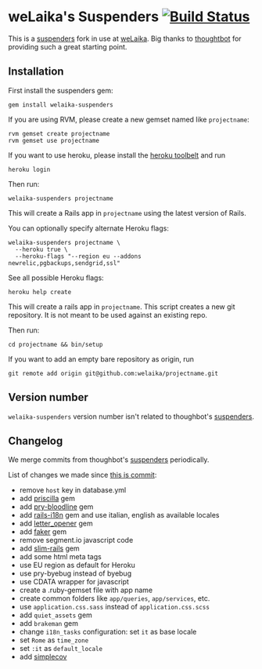 # weLaika's Suspenders [![Build Status](https://travis-ci.org/welaika/welaika-suspenders.svg?branch=master)](https://travis-ci.org/welaika/welaika-suspenders)

This is a [suspenders](https://github.com/thoughtbot/suspenders) fork in use at [weLaika](http://dev.welaika.com).
Big thanks to [thoughtbot](http://thoughtbot.com/community) for providing such a great starting point.

## Installation

First install the suspenders gem:

    gem install welaika-suspenders

If you are using RVM, please create a new gemset named like `projectname`:

    rvm gemset create projectname
    rvm gemset use projectname

If you want to use heroku, please install the [heroku toolbelt](https://toolbelt.heroku.com/) and run

    heroku login

Then run:

    welaika-suspenders projectname

This will create a Rails app in `projectname` using the latest version of Rails.

You can optionally specify alternate Heroku flags:

    welaika-suspenders projectname \
      --heroku true \
      --heroku-flags "--region eu --addons newrelic,pgbackups,sendgrid,ssl"

See all possible Heroku flags:

    heroku help create

This will create a rails app in `projectname`. This script creates a
new git repository. It is not meant to be used against an existing repo.

Then run:

    cd projectname && bin/setup

If you want to add an empty bare repository as origin, run

    git remote add origin git@github.com:welaika/projectname.git

## Version number

`welaika-suspenders` version number isn't related to thoughbot's [suspenders](https://github.com/thoughtbot/suspenders).

## Changelog

We merge commits from thoughbot's [suspenders](https://github.com/thoughtbot/suspenders) periodically.

List of changes we made since [this is commit](https://github.com/thoughtbot/suspenders/tree/d24d6eab4cc254f8bebfd73fd2b26fbbd2647e86):
- remove `host` key in database.yml
- add [priscilla](https://github.com/Arkham/priscilla) gem
- add [pry-bloodline](https://github.com/Arkham/pry-bloodline) gem
- add [rails-i18n](https://github.com/svenfuchs/rails-i18n) gem and use italian, english as available locales
- add [letter_opener](https://github.com/ryanb/letter_opener) gem
- add [faker](https://github.com/stympy/faker) gem
- remove segment.io javascript code
- add [slim-rails](https://github.com/slim-template/slim-rails) gem
- add some html meta tags
- use EU region as default for Heroku
- use pry-byebug instead of byebug
- use CDATA wrapper for javascript
- create a .ruby-gemset file with app name
- create common folders like `app/queries`, `app/services`, etc.
- use `application.css.sass` instead of `application.css.scss`
- add `quiet_assets` gem
- add `brakeman` gem
- change `i18n_tasks` configuration: set `it` as base locale
- set `Rome` as `time_zone`
- set `:it` as `default_locale`
- add [simplecov](https://github.com/colszowka/simplecov)
